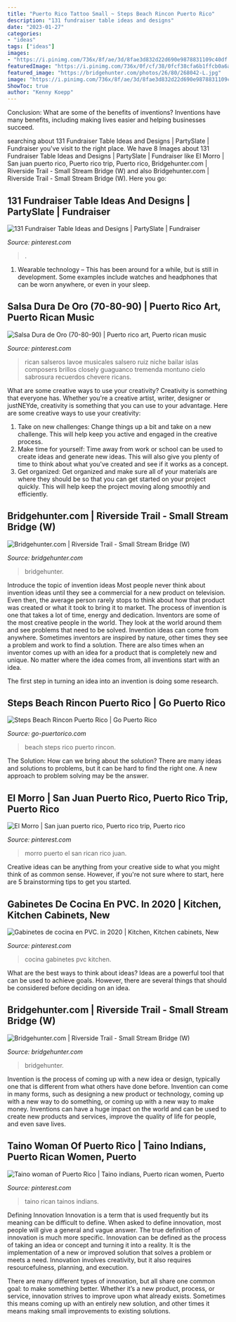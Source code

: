 ```yaml
---
title: "Puerto Rico Tattoo Small ~ Steps Beach Rincon Puerto Rico"
description: "131 fundraiser table ideas and designs"
date: "2023-01-27"
categories:
- "ideas"
tags: ["ideas"]
images:
- "https://i.pinimg.com/736x/8f/ae/3d/8fae3d832d22d690e9878831109c40df.jpg"
featuredImage: "https://i.pinimg.com/736x/0f/cf/38/0fcf38cfa6b1ffcb0a6ac1c708f86692.jpg"
featured_image: "https://bridgehunter.com/photos/26/80/268042-L.jpg"
image: "https://i.pinimg.com/736x/8f/ae/3d/8fae3d832d22d690e9878831109c40df.jpg"
ShowToc: true
author: "Kenny Koepp"
---
```



Conclusion: What are some of the benefits of inventions?
Inventions have many benefits, including making lives easier and helping businesses succeed.

	

		
searching about 131 Fundraiser Table Ideas and Designs | PartySlate | Fundraiser you've visit to the right place. We have 8 Images about 131 Fundraiser Table Ideas and Designs | PartySlate | Fundraiser like El Morro | San juan puerto rico, Puerto rico trip, Puerto rico, Bridgehunter.com | Riverside Trail - Small Stream Bridge (W) and also Bridgehunter.com | Riverside Trail - Small Stream Bridge (W). Here you go:
		
    
## 131 Fundraiser Table Ideas And Designs | PartySlate | Fundraiser

<img loading=lazy src="https://i.pinimg.com/736x/0f/cf/38/0fcf38cfa6b1ffcb0a6ac1c708f86692.jpg" onerror="this.onerror=null;this.src='https://tse1.mm.bing.net/th?id=OIP.f7Ta20NNLab-PcSdSFMHtQHaLa&amp;pid=15.1';" alt="131 Fundraiser Table Ideas and Designs | PartySlate | Fundraiser">

_Source: pinterest.com_

>. 

	

1. Wearable technology – This has been around for a while, but is still in development. Some examples include watches and headphones that can be worn anywhere, or even in your sleep.

    
## Salsa Dura De Oro (70-80-90) | Puerto Rico Art, Puerto Rican Music

<img loading=lazy src="https://i.pinimg.com/736x/8f/ae/3d/8fae3d832d22d690e9878831109c40df.jpg" onerror="this.onerror=null;this.src='https://tse4.mm.bing.net/th?id=OIP.Fa8ai5EKthcZ9ZAfxPHsYgHaFj&amp;pid=15.1';" alt="Salsa Dura de Oro (70-80-90) | Puerto rico art, Puerto rican music">

_Source: pinterest.com_

>rican salseros lavoe musicales salsero ruiz niche bailar islas composers brillos closely guaguanco tremenda montuno cielo sabrosura recuerdos chevere ricans. 

	

What are some creative ways to use your creativity?
Creativity is something that everyone has. Whether you're a creative artist, writer, designer or justNEYde, creativity is something that you can use to your advantage. Here are some creative ways to use your creativity: 
1. Take on new challenges: Change things up a bit and take on a new challenge. This will help keep you active and engaged in the creative process. 
2. Make time for yourself: Time away from work or school can be used to create ideas and generate new ideas. This will also give you plenty of time to think about what you've created and see if it works as a concept. 
3. Get organized: Get organized and make sure all of your materials are where they should be so that you can get started on your project quickly. This will help keep the project moving along smoothly and efficiently. 

    
## Bridgehunter.com | Riverside Trail - Small Stream Bridge (W)

<img loading=lazy src="https://bridgehunter.com/photos/26/80/268039-L.jpg" onerror="this.onerror=null;this.src='https://tse1.mm.bing.net/th?id=OIP.GERljZkPn3sDVFDLOClWLAHaFj&amp;pid=15.1';" alt="Bridgehunter.com | Riverside Trail - Small Stream Bridge (W)">

_Source: bridgehunter.com_

>bridgehunter. 

	

Introduce the topic of invention ideas
Most people never think about invention ideas until they see a commercial for a new product on television. Even then, the average person rarely stops to think about how that product was created or what it took to bring it to market. The process of invention is one that takes a lot of time, energy and dedication. Inventors are some of the most creative people in the world. They look at the world around them and see problems that need to be solved.
Invention ideas can come from anywhere. Sometimes inventors are inspired by nature, other times they see a problem and work to find a solution. There are also times when an inventor comes up with an idea for a product that is completely new and unique. No matter where the idea comes from, all inventions start with an idea.

The first step in turning an idea into an invention is doing some research.

    
## Steps Beach Rincon Puerto Rico | Go Puerto Rico

<img loading=lazy src="https://go-puertorico.com/wp-content/uploads/2020/10/Steps-beach-scaled.jpg" onerror="this.onerror=null;this.src='https://tse2.mm.bing.net/th?id=OIP.Gr_9dDeoicc95pZm0ZrQ3AHaEK&amp;pid=15.1';" alt="Steps Beach Rincon Puerto Rico | Go Puerto Rico">

_Source: go-puertorico.com_

>beach steps rico puerto rincon. 

	

The Solution: How can we bring about the solution?
There are many ideas and solutions to problems, but it can be hard to find the right one. A new approach to problem solving may be the answer.

    
## El Morro | San Juan Puerto Rico, Puerto Rico Trip, Puerto Rico

<img loading=lazy src="https://i.pinimg.com/736x/af/8f/6d/af8f6dc333eeb8cfe1602ad23e8756dd.jpg" onerror="this.onerror=null;this.src='https://tse3.mm.bing.net/th?id=OIP.zk82nIcC42e6uvdUurqefQHaJQ&amp;pid=15.1';" alt="El Morro | San juan puerto rico, Puerto rico trip, Puerto rico">

_Source: pinterest.com_

>morro puerto el san rican rico juan. 

	

Creative ideas can be anything from your creative side to what you might think of as common sense. However, if you're not sure where to start, here are 5 brainstorming tips to get you started.

    
## Gabinetes De Cocina En PVC. In 2020 | Kitchen, Kitchen Cabinets, New

<img loading=lazy src="https://i.pinimg.com/736x/67/e3/9e/67e39e384fcc88cba08ebf5d47c8ce4b.jpg" onerror="this.onerror=null;this.src='https://tse1.mm.bing.net/th?id=OIP.4DYymaycMDcxYF-awfK8dAHaLH&amp;pid=15.1';" alt="Gabinetes de cocina en PVC. in 2020 | Kitchen, Kitchen cabinets, New">

_Source: pinterest.com_

>cocina gabinetes pvc kitchen. 

	

What are the best ways to think about ideas?
Ideas are a powerful tool that can be used to achieve goals. However, there are several things that should be considered before deciding on an idea.

    
## Bridgehunter.com | Riverside Trail - Small Stream Bridge (W)

<img loading=lazy src="https://bridgehunter.com/photos/26/80/268042-L.jpg" onerror="this.onerror=null;this.src='https://tse2.mm.bing.net/th?id=OIP.CMeAgGuvqPz-UOzg7foHCQHaFj&amp;pid=15.1';" alt="Bridgehunter.com | Riverside Trail - Small Stream Bridge (W)">

_Source: bridgehunter.com_

>bridgehunter. 

	

Invention is the process of coming up with a new idea or design, typically one that is different from what others have done before. Invention can come in many forms, such as designing a new product or technology, coming up with a new way to do something, or coming up with a new way to make money. Inventions can have a huge impact on the world and can be used to create new products and services, improve the quality of life for people, and even save lives.

    
## Taino Woman Of Puerto Rico | Taino Indians, Puerto Rican Women, Puerto

<img loading=lazy src="https://i.pinimg.com/736x/3e/7f/b1/3e7fb184849618865477c30dbe0c4582.jpg" onerror="this.onerror=null;this.src='https://tse3.mm.bing.net/th?id=OIP.N-ZTWrPCY4dLyhtuk5oFwAHaLH&amp;pid=15.1';" alt="Taino woman of Puerto Rico | Taino indians, Puerto rican women, Puerto">

_Source: pinterest.com_

>taino rican tainos indians. 

	

Defining Innovation
Innovation is a term that is used frequently but its meaning can be difficult to define. When asked to define innovation, most people will give a general and vague answer. The true definition of innovation is much more specific.
Innovation can be defined as the process of taking an idea or concept and turning it into a reality. It is the implementation of a new or improved solution that solves a problem or meets a need. Innovation involves creativity, but it also requires resourcefulness, planning, and execution.

There are many different types of innovation, but all share one common goal: to make something better. Whether it’s a new product, process, or service, innovation strives to improve upon what already exists. Sometimes this means coming up with an entirely new solution, and other times it means making small improvements to existing solutions.

